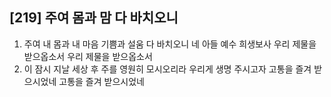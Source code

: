 ## [219] 주여 몸과 맘 다 바치오니

1) 주여 내 몸과 내 마음 기쁨과 설움 다 바치오니 네 아들 예수 희생보사 우리 제물을 받으옵소서 우리 제물을 받으옵소서  
2) 이 잠시 지날 세상 후 주를 영원히 모시오리라 우리게 생명 주시고자 고통을 즐겨 받으시었네 고통을 즐겨 받으시었네
